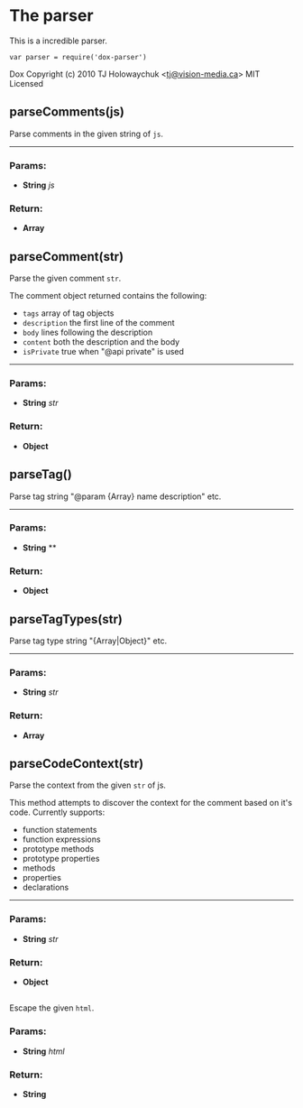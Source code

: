 

<!-- Start /home/charles/Repositories/doxstrap/examples/fixtures/dox-parser.coffee -->



## 
# The parser

This is a incredible parser.

    var parser = require('dox-parser')

Dox
Copyright (c) 2010 TJ Holowaychuk &lt;tj@vision-media.ca&gt;
MIT Licensed























## parseComments(js)
Parse comments in the given string of `js`.

---



### Params: 

* **String** *js* 




### Return:

* **Array** 






## parseComment(str)
Parse the given comment `str`.

 The comment object returned contains the following:

 - `tags`  array of tag objects
 - `description` the first line of the comment
 - `body` lines following the description
 - `content` both the description and the body
 - `isPrivate` true when &quot;@api private&quot; is used

---



### Params: 

* **String** *str* 




### Return:

* **Object** 






## parseTag()
Parse tag string &quot;@param {Array} name description&quot; etc.

---



### Params: 

* **String** ** 




### Return:

* **Object** 






## parseTagTypes(str)
Parse tag type string &quot;{Array|Object}&quot; etc.

---



### Params: 

* **String** *str* 




### Return:

* **Array** 






## parseCodeContext(str)
Parse the context from the given `str` of js.

This method attempts to discover the context
for the comment based on it's code. Currently
supports:

  - function statements
  - function expressions
  - prototype methods
  - prototype properties
  - methods
  - properties
  - declarations

---



### Params: 

* **String** *str* 




### Return:

* **Object** 





## 
Escape the given `html`.




### Params: 

* **String** *html* 




### Return:

* **String** 





<!-- End /home/charles/Repositories/doxstrap/examples/fixtures/dox-parser.coffee -->

